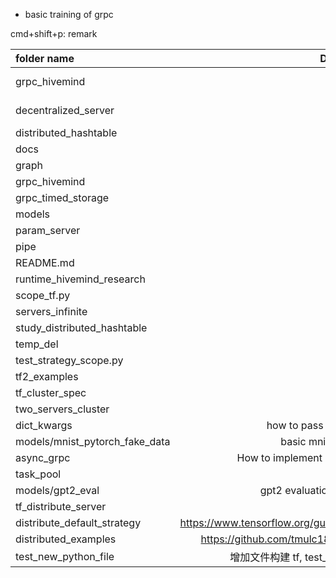 -   basic training of grpc

cmd+shift+p: remark

| folder name                    |                                Description                               |        todo |
| :----------------------------- | :----------------------------------------------------------------------: | ----------: |
| grpc_hivemind                  |                                   grpc                                   | Here's this |
| decentralized_server           |                                                                          |    And more |
| distributed_hashtable          |                                                                          |             |
| docs                           |                                                                          |             |
| graph                          |                                                                          |             |
| grpc_hivemind                  |                                                                          |             |
| grpc_timed_storage             |                                                                          |             |
| models                         |                                                                          |             |
| param_server                   |                                                                          |             |
| pipe                           |                                                                          |             |
| README.md                      |                                                                          |             |
| runtime_hivemind_research      |                                                                          |             |
| scope_tf.py                    |                                                                          |             |
| servers_infinite               |                                                                          |             |
| study_distributed_hashtable    |                                                                          |             |
| temp_del                       |                                                                          |             |
| test_strategy_scope.py         |                                                                          |             |
| tf2_examples                   |                                                                          |             |
| tf_cluster_spec                |                                                                          |             |
| two_servers_cluster            |                                                                          |             |
| dict_kwargs                    |                    how to pass dict to python functon                    |             |
| models/mnist_pytorch_fake_data |                       basic mnist model in pytorch                       |             |
| async_grpc                     |               How to implement a async grpc python server?               |        TODO |
| task_pool                      |                                                                          |             |
| models/gpt2_eval               |                   gpt2 evaluation building from scratch                  |             |
| tf_distribute_server           |                                                                          |             |
| distribute_default_strategy    | <https://www.tensorflow.org/guide/distributed_training#other_strategies> |             |
| distributed_examples           |       <https://github.com/tmulc18/Distributed-TensorFlow-Guide.git>      |             |
| test_new_python_file           |                     增加文件构建 tf, test_new_python_file/README.md                      |             |




